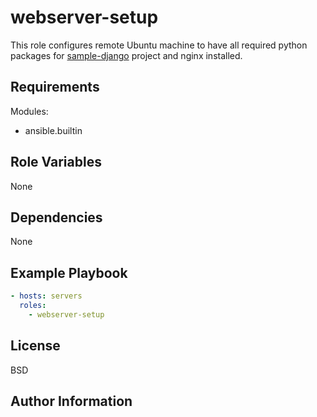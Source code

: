 webserver-setup
=========

This role configures remote Ubuntu machine to have all required python packages for [sample-django](https://github.com/digitalocean/sample-django) project and nginx installed.

Requirements
------------

Modules:
  - ansible.builtin

Role Variables
--------------

None

Dependencies
------------

None

Example Playbook
----------------

```yml
- hosts: servers
  roles:
    - webserver-setup
```

License
-------

BSD

Author Information
------------------
